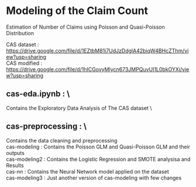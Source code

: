 # Modeling of the Claim Count
Estimation of Number of Claims using Poisson and Quasi-Poisson Distribution

CAS dataset : https://drive.google.com/file/d/1EZtbM81i7UdJzDdglA42biqW4BHcZThm/view?usp=sharing \
CAS modified : https://drive.google.com/file/d/1hICGovyMlycn673JMPQuvUI1L0bkOYXj/view?usp=sharing 

## cas-eda.ipynb : \ 
Contains the Exploratory Data Analysis of The CAS dataset \
## cas-preprocessing : \
Contains the data cleaning and preprocessing \
cas-modeling : Contains the Poisson GLM and Quasi-Poisson GLM and their outputs \
cas-modeling2 : Contains the Logistic Regression and SMOTE analysisa and Results \
cas-nn : Contains the Neural Network model applied on the dataset \
cas-modeling3 : Just another version of cas-modeling with few changes 
